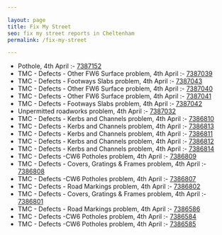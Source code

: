 ```yaml
---

layout: page
title: Fix My Street
seo: fix my street reports in Cheltenham
permalink: /fix-my-street

---
```


<!-- fix_marker starts -->

- Pothole, 4th April :- [7387152](https://www.fixmystreet.com/report/7387152)
- TMC - Defects - Other FW6  Surface problem, 4th April :- [7387039](https://www.fixmystreet.com/report/7387039)
- TMC - Defects - Footways Slabs problem, 4th April :- [7387043](https://www.fixmystreet.com/report/7387043)
- TMC - Defects - Other FW6  Surface problem, 4th April :- [7387040](https://www.fixmystreet.com/report/7387040)
- TMC - Defects - Other FW6  Surface problem, 4th April :- [7387041](https://www.fixmystreet.com/report/7387041)
- TMC - Defects - Footways Slabs problem, 4th April :- [7387042](https://www.fixmystreet.com/report/7387042)
- Unpermitted roadworks problem, 4th April :- [7387032](https://www.fixmystreet.com/report/7387032)
- TMC - Defects - Kerbs and Channels problem, 4th April :- [7386810](https://www.fixmystreet.com/report/7386810)
- TMC - Defects - Kerbs and Channels problem, 4th April :- [7386813](https://www.fixmystreet.com/report/7386813)
- TMC - Defects - Kerbs and Channels problem, 4th April :- [7386811](https://www.fixmystreet.com/report/7386811)
- TMC - Defects - Kerbs and Channels problem, 4th April :- [7386812](https://www.fixmystreet.com/report/7386812)
- TMC - Defects - Kerbs and Channels problem, 4th April :- [7386814](https://www.fixmystreet.com/report/7386814)
- TMC - Defects -CW6 Potholes  problem, 4th April :- [7386809](https://www.fixmystreet.com/report/7386809)
- TMC - Defects - Covers, Gratings & Frames problem, 4th April :- [7386808](https://www.fixmystreet.com/report/7386808)
- TMC - Defects -CW6 Potholes  problem, 4th April :- [7386807](https://www.fixmystreet.com/report/7386807)
- TMC - Defects - Road Markings problem, 4th April :- [7386802](https://www.fixmystreet.com/report/7386802)
- TMC - Defects - Covers, Gratings & Frames problem, 4th April :- [7386801](https://www.fixmystreet.com/report/7386801)
- TMC - Defects - Road Markings problem, 4th April :- [7386586](https://www.fixmystreet.com/report/7386586)
- TMC - Defects -CW6 Potholes  problem, 4th April :- [7386584](https://www.fixmystreet.com/report/7386584)
- TMC - Defects -CW6 Potholes  problem, 4th April :- [7386585](https://www.fixmystreet.com/report/7386585)

<!-- fix_marker ends -->